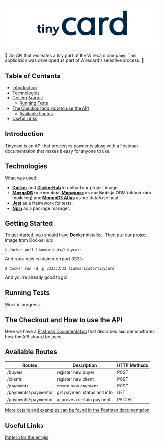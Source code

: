 ![Tinycard_logo](https://github.com/liammaricato/Tinycard/blob/master/readme_images/Tinycard_logo.jpg)

:scroll: An API that recreates a tiny part of the Wirecard company. This application was developed as part of Wirecard's selective process. :scroll:

## Table of Contents
- [Introduction](#introduction)
- [Technologies](#technologies)
- [Getting Started](#getting-started)
  - [Running Tests](#running-tests)
- [The Checkout and How to use the API](#the-checkout-and-how-to-use-the-api)
  - [Available Routes](#available-routes)
- [Useful Links](#useful-links)  
  
## Introduction
Tinycard is an API that processes payments along with a Postman documentation that makes it easy for anyone to use.

## Technologies
What was used:
- **[Docker](https://docs.docker.com)** and **[DockerHub](https://hub.docker.com)** to upload our project image.
- **[MongoDB](https://www.mongodb.com/)** to store data, **[Mongoose](https://mongoosejs.com/)** as our Node.js ODM (object data modeling) and **[MongoDB Atlas](https://www.mongodb.com/cloud/atlas)** as our database host.
- **[Jest](https://jestjs.io)** as a framework for tests.
- **[Npm](https://www.npmjs.com/)** as a package manager.

## Getting Started
To get started, you should have **Docker** installed.
Then pull our project image from DockerHub:
```
$ docker pull liammaricato/tinycard
```
And run a new container on port 3333:
```
$ docker run -d -p 3333:3333 liammaricato/tinycard
```
And you're already good to go!

## Running Tests
Work in progress.

## The Checkout and How to use the API
Here we have a [Postman Documentation](https://documenter.getpostman.com/view/9206585/SVzuc2hm) that describes and demonstrates how the API should be used.

## Available Routes 

| Routes                 | Description                      | HTTP Methods |
|------------------------|----------------------------------|--------------|
|/buyers                 | register new buyer               | POST         |
|/clients                | register new client              | POST         |
|/payments               | create new payment               | POST         |
|/payments/:paymentid    | get payment status and info      | GET          |
|/payments/:paymentid    | approve a certain payment        | PATCH        |

[More details and examples can be found in the Postman documentation](https://documenter.getpostman.com/view/9206585/SVzuc2hm)

## Useful Links
[Pattern for the emojis](https://gitmoji.carloscuesta.me/?fbclid=IwAR3JhM6m-s7l3XEYPN9vtlZwatGQvxhk8ETzHqbAg5pV5PCH8ajoxzORRQM)
